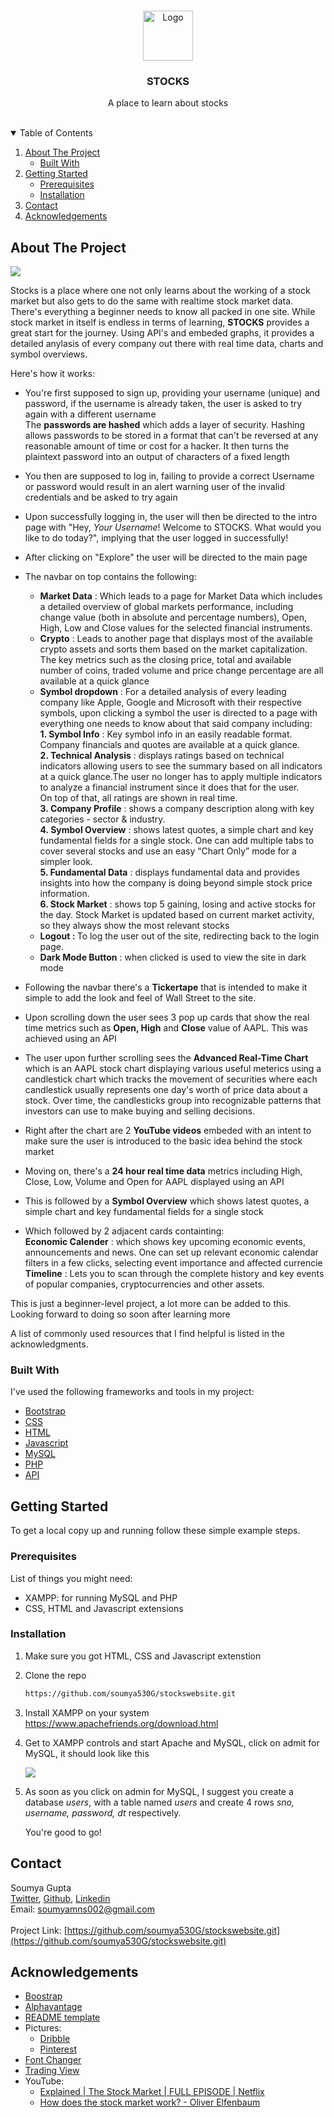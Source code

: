 <br />
<p align="center">
  <a href="https://github.com/othneildrew/Best-README-Template">
    <img src="pngegg.png" alt="Logo" width="80" height="80">
  </a>

  <h3 align="center">STOCKS</h3>

  <p align="center">
    A place to learn about stocks
    <br />
    <br />
</p>

<!-- TABLE OF CONTENTS -->
<details open="open">
  <summary>Table of Contents</summary>
  <ol>
    <li>
      <a href="#about-the-project">About The Project</a>
      <ul>
        <li><a href="#built-with">Built With</a></li>
      </ul>
    </li>
    <li>
      <a href="#getting-started">Getting Started</a>
      <ul>
        <li><a href="#prerequisites">Prerequisites</a></li>
        <li><a href="#installation">Installation</a></li>
      </ul>
    </li>
    <li><a href="#contact">Contact</a></li>
    <li><a href="#acknowledgements">Acknowledgements</a></li>
  </ol>
</details>

<!-- ABOUT THE PROJECT -->

## About The Project

<img src="pic.png">

Stocks is a place where one not only learns about the working of a stock market but also gets to do the same with realtime stock market data. There's everything a beginner needs to know all packed in one site. While stock market in itself is endless in terms of learning, <b>STOCKS</b> provides a great start for the journey. Using API's and embeded graphs, it provides a detailed anylasis of every company out there with real time data, charts and symbol overviews.

Here's how it works:

- You're first supposed to sign up, providing your username (unique) and password, if the username is already taken, the user is asked to try again with a different username <br>
  The <b>passwords are hashed</b> which adds a layer of security. Hashing allows passwords to be stored in a format that can't be reversed at any reasonable amount of time or cost for a hacker. It then turns the plaintext password into an output of characters of a fixed length
- You then are supposed to log in, failing to provide a correct Username or password would result in an alert warning user of the invalid credentials and be asked to try again
- Upon successfully logging in, the user will then be directed to the intro page with "Hey, _Your Username_! Welcome to STOCKS. What would you like to do today?", implying that the user logged in successfully!
- After clicking on "Explore" the user will be directed to the main page
- The navbar on top contains the following:
   <ul>
     <li><b>Market Data</b> : Which leads to a page for Market Data which includes a detailed overview of global markets performance, including change value (both in absolute and percentage numbers), Open, High, Low and Close values for the selected financial instruments.</li>
     <li><b>Crypto</b> : Leads to another page that displays most of the available crypto assets and sorts them based on the market capitalization. The key metrics such as the closing price, total and available number of coins, traded volume and price change percentage are all available at a quick glance</li>
     <li><b>Symbol dropdown</b> : For a detailed analysis of every leading company like Apple, Google and Microsoft with their respective symbols, upon clicking a symbol the user is directed to a page with everything one needs to know about that said company including:<br>
     <b>1. Symbol Info</b> : Key symbol info in an easily readable format. Company financials and quotes are available at a quick glance. <br>
     <b>2. Technical Analysis</b> : displays ratings based on technical indicators allowing users to see the summary based on all indicators at a quick glance.The user no longer has to apply multiple indicators to analyze a financial instrument since it does that for the user.<br> On top of that, all ratings are shown in real time.<br>
     <b>3. Company Profile</b> : shows a company description along with key categories - sector & industry. <br>
     <b>4. Symbol Overview</b> : shows latest quotes, a simple chart and key fundamental fields for a single stock. One can add multiple tabs to cover several stocks and use an easy “Chart Only” mode for a simpler look. <br>
     <b>5. Fundamental Data</b> :  displays fundamental data and provides insights into how the company is doing beyond simple stock price information.<br>
     <b>6. Stock Market</b> : shows top 5 gaining, losing and active stocks for the day. Stock Market is updated based on current market activity, so they always show the most relevant stocks</li>
    <li><b>Logout : </b> To log the user out of the site, redirecting back to the login page.</li>
    <li><b>Dark Mode Button</b> : when clicked is used to view the site in dark mode
    </ul>

- Following the navbar there's a <b>Tickertape</b> that is intended to make it simple to add the look and feel of Wall Street to the site.
- Upon scrolling down the user sees 3 pop up cards that show the real time metrics such as <b>Open, High</b> and <b>Close</b> value of AAPL. This was achieved using an API
- The user upon further scrolling sees the <b>Advanced Real-Time Chart</b> which is an AAPL stock chart displaying various useful meterics using a candlestick chart which tracks the movement of securities where each candlestick usually represents one day's worth of price data about a stock. Over time, the candlesticks group into recognizable patterns that investors can use to make buying and selling decisions.
- Right after the chart are 2 <b>YouTube videos</b> embeded with an intent to make sure the user is introduced to the basic idea behind the stock market
- Moving on, there's a <b>24 hour real time data</b> metrics including High, Close, Low, Volume and Open for AAPL displayed using an API
- This is followed by a <b>Symbol Overview</b> which shows latest quotes, a simple chart and key fundamental fields for a single stock
- Which followed by 2 adjacent cards containting: <br> <b>Economic Calender</b> : which shows key upcoming economic events, announcements and news. One can set up relevant economic calendar filters in a few clicks, selecting event importance and affected currencie<br>
  <b>Timeline</b> : Lets you to scan through the complete history and key events of popular companies, cryptocurrencies and other assets.

This is just a beginner-level project, a lot more can be added to this. Looking forward to doing so soon after learning more

A list of commonly used resources that I find helpful is listed in the acknowledgments.

### Built With

I've used the following frameworks and tools in my project:

- [Bootstrap](https://getbootstrap.com)
- [CSS](https://developer.mozilla.org/en-US/docs/Learn/CSS/First_steps/Getting_started)
- [HTML](https://www.htmlpad.net/download.php)
- [Javascript](https://www.javascript.com/)
- [MySQL](https://www.mysql.com/)
- [PHP](https://www.php.net/)
- [API](https://www.freecodecamp.org/news/what-is-an-api-in-english-please-b880a3214a82/)

<!-- GETTING STARTED -->

## Getting Started

To get a local copy up and running follow these simple example steps.

### Prerequisites

List of things you might need:

- XAMPP: for running MySQL and PHP
- CSS, HTML and Javascript extensions

### Installation

1. Make sure you got HTML, CSS and Javascript extenstion
2. Clone the repo
   ```sh
   https://github.com/soumya530G/stockswebsite.git
   ```
3. Install XAMPP on your system
   https://www.apachefriends.org/download.html
4. Get to XAMPP controls and start Apache and MySQL, click on admit for MySQL, it should look like this

   <img src="xampp pic.png">

5. As soon as you click on admin for MySQL, I suggest you create a database _users_, with a table named _users_ and create 4 rows _sno, username, password, dt_ respectively.

   You're good to go!

<!-- CONTACT -->

## Contact

Soumya Gupta <br>
[Twitter](https://twitter.com/@SoumyaG22868897), [Github](https://github.com/soumya530G),
[Linkedin](https://www.linkedin.com/in/soumya-gupta-595a52208/)  
Email: soumyamns002@gmail.com <br>  
Project Link: [https://github.com/soumya530G/stockswebsite.git](https://github.com/soumya530G/stockswebsite.git)

<!-- ACKNOWLEDGEMENTS -->

## Acknowledgements

- [Boostrap](https://getbootstrap.com/)
- [Alphavantage](https://www.alphavantage.co/)
- [README template](https://github.com/othneildrew/Best-README-Template/blob/master/README.md#built-with)<br>
- Pictures:
    <ul>
      <li><a href="https://dribbble.com">Dribble</a></li>
      <li><a href="https://in.pinterest.com/">Pinterest</a></li>
    </ul>
- [Font Changer](https://lingojam.com/FontChanger)
- [Trading View](https://in.tradingview.com/)
- YouTube:
    <ul>
      <li><a href="https://www.youtube.com/watch?v=ZCFkWDdmXG8&t=4s">Explained | The Stock Market | FULL EPISODE | Netflix</a></li>
      <li><a href="https://www.youtube.com/watch?v=p7HKvqRI_Bo">How does the stock market work? - Oliver Elfenbaum</a></li>
    </ul>

<!-- MARKDOWN LINKS & IMAGES -->
<!-- https://www.markdownguide.org/basic-syntax/#reference-style-links -->

[contributors-shield]: https://img.shields.io/github/contributors/othneildrew/Best-README-Template.svg?style=for-the-badge
[contributors-url]: https://github.com/othneildrew/Best-README-Template/graphs/contributors
[forks-shield]: https://img.shields.io/github/forks/othneildrew/Best-README-Template.svg?style=for-the-badge
[forks-url]: https://github.com/othneildrew/Best-README-Template/network/members
[stars-shield]: https://img.shields.io/github/stars/othneildrew/Best-README-Template.svg?style=for-the-badge
[stars-url]: https://github.com/othneildrew/Best-README-Template/stargazers
[issues-shield]: https://img.shields.io/github/issues/othneildrew/Best-README-Template.svg?style=for-the-badge
[issues-url]: https://github.com/othneildrew/Best-README-Template/issues
[license-shield]: https://img.shields.io/github/license/othneildrew/Best-README-Template.svg?style=for-the-badge
[license-url]: https://github.com/othneildrew/Best-README-Template/blob/master/LICENSE.txt
[linkedin-shield]: https://img.shields.io/badge/-LinkedIn-black.svg?style=for-the-badge&logo=linkedin&colorB=555
[linkedin-url]: https://linkedin.com/in/othneildrew
[product-screenshot]: images/screenshot.png
